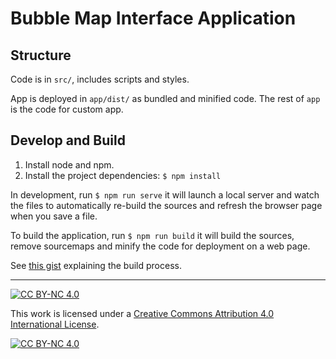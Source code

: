 # Bubble Map Interface Application

## Structure

Code is in ```src/```, includes scripts and styles.

App is deployed in ```app/dist/``` as bundled and minified code. The rest of ```app``` is the code for custom app.

## Develop and Build

1. Install node and npm.
2. Install the project dependencies: ```$ npm install```

In development, run ```$ npm run serve``` it will launch a local server and watch the files to automatically re-build the sources and refresh the browser page when you save a file.

To build the application, run ```$ npm run build``` it will build the sources, remove sourcemaps and minify the code for deployment on a web page.

See [this gist](https://gist.github.com/plebras/770e9329d55722f2c2c1cddf7b06c2cf) explaining the build process.

---

[![CC BY-NC 4.0][cc-by-nc-shield]][cc-by-nc]

This work is licensed under a [Creative Commons Attribution 4.0 International
License][cc-by-nc].

[![CC BY-NC 4.0][cc-by-nc-image]][cc-by-nc]

[cc-by-nc]: http://creativecommons.org/licenses/by-nc/4.0/
[cc-by-nc-image]: https://i.creativecommons.org/l/by-nc/4.0/88x31.png
[cc-by-nc-shield]: https://img.shields.io/badge/License-CC%20BY--NC%204.0-lightgrey.svg
